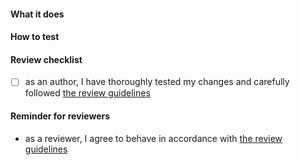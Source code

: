 <!--
Thank you for your Pull Request. Please provide a description and review
the requirements below.

Contributors guide: https://github.com/theia-ide/theia/blob/master/CONTRIBUTING.md
-->

#### What it does
<!-- Include relevant issues and describe how they are addressed. -->

#### How to test
<!-- Explain how a reviewer can reproduce a bug, test new functionality or verify performance improvements. -->

#### Review checklist

- [ ] as an author, I have thoroughly tested my changes and carefully followed [the review guidelines](https://github.com/theia-ide/theia/blob/master/doc/pull-requests.md#requesting-a-review)

#### Reminder for reviewers

- as a reviewer, I agree to behave in accordance with [the review guidelines](https://github.com/theia-ide/theia/blob/master/doc/pull-requests.md#reviewing)


